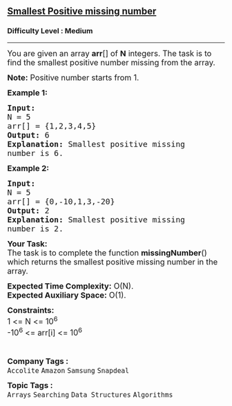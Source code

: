 <h2><a href="https://www.geeksforgeeks.org/problems/smallest-positive-missing-number-1587115621/1?page=1&category=Arrays,Hash&difficulty=Medium&sortBy=submissions">Smallest Positive missing number</a></h2><h3>Difficulty Level : Medium</h3><hr><div class="problems_problem_content__Xm_eO"><p><span style="font-size: 18px;">You are given an array <strong>arr</strong>[] of <strong>N</strong> integers. The task is to find the smallest positive number missing from the array.</span></p>
<p><span style="font-size: 18px;"><strong>Note:</strong> Positive number starts from 1.</span></p>
<p><span style="font-size: 18px;"><strong>Example 1:</strong></span></p>
<pre><span style="font-size: 18px;"><strong>Input:
</strong>N = 5
arr[] = {1,2,3,4,5}
<strong>Output: </strong>6<strong>
Explanation: </strong>Smallest positive missing 
number is 6.</span>
</pre>
<p><span style="font-size: 18px;"><strong>Example 2:</strong></span></p>
<pre><span style="font-size: 18px;"><strong>Input:
</strong>N = 5
arr[] = {0,-10,1,3,-20}
<strong>Output: </strong>2<strong>
Explanation: </strong>Smallest positive missing 
number is 2.</span></pre>
<p><span style="font-size: 18px;"><strong>Your&nbsp;Task:</strong><br>The task is to complete the function <strong>missingNumber</strong>() which returns the smallest positive missing number in the array.</span></p>
<p><span style="font-size: 18px;"><strong>Expected Time Complexity:</strong>&nbsp;O(N).</span><br><span style="font-size: 18px;"><strong>Expected Auxiliary Space:</strong>&nbsp;O(1).</span></p>
<p><span style="font-size: 18px;"><strong>Constraints:</strong><br>1 &lt;= N &lt;= 10<sup>6</sup><br>-10<sup>6</sup> &lt;= arr[i] &lt;= 10<sup>6</sup></span></p>
<p>&nbsp;</p></div><p><span style=font-size:18px><strong>Company Tags : </strong><br><code>Accolite</code>&nbsp;<code>Amazon</code>&nbsp;<code>Samsung</code>&nbsp;<code>Snapdeal</code>&nbsp;<br><p><span style=font-size:18px><strong>Topic Tags : </strong><br><code>Arrays</code>&nbsp;<code>Searching</code>&nbsp;<code>Data Structures</code>&nbsp;<code>Algorithms</code>&nbsp;